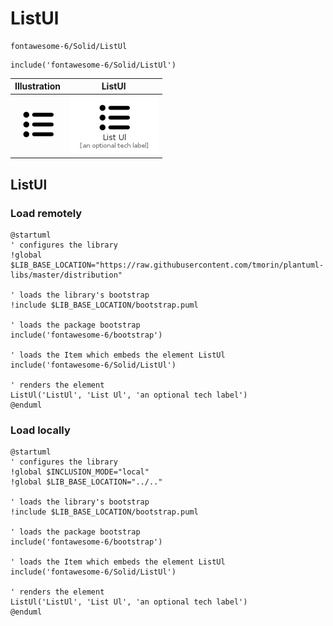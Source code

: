 # ListUl


```text
fontawesome-6/Solid/ListUl
```

```text
include('fontawesome-6/Solid/ListUl')
```



| Illustration | ListUl |
| :---: | :---: |
| ![illustration for Illustration](../../fontawesome-6/Solid/ListUl.png) | ![illustration for ListUl](../../fontawesome-6/Solid/ListUl.Local.png) |




## ListUl

### Load remotely
```plantuml
@startuml
' configures the library
!global $LIB_BASE_LOCATION="https://raw.githubusercontent.com/tmorin/plantuml-libs/master/distribution"

' loads the library's bootstrap
!include $LIB_BASE_LOCATION/bootstrap.puml

' loads the package bootstrap
include('fontawesome-6/bootstrap')

' loads the Item which embeds the element ListUl
include('fontawesome-6/Solid/ListUl')

' renders the element
ListUl('ListUl', 'List Ul', 'an optional tech label')
@enduml
```

### Load locally
```plantuml
@startuml
' configures the library
!global $INCLUSION_MODE="local"
!global $LIB_BASE_LOCATION="../.."

' loads the library's bootstrap
!include $LIB_BASE_LOCATION/bootstrap.puml

' loads the package bootstrap
include('fontawesome-6/bootstrap')

' loads the Item which embeds the element ListUl
include('fontawesome-6/Solid/ListUl')

' renders the element
ListUl('ListUl', 'List Ul', 'an optional tech label')
@enduml
```

